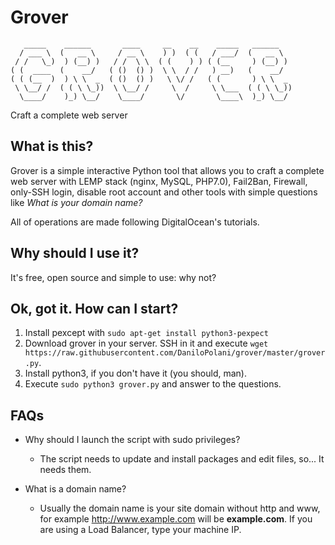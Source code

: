 # Grover
```
   _____    ______       ____     __    __    _____   ______    
  / ___ \  (   __ \     / __ \    ) )  ( (   / ___/  (   __ \   
 / /   \_)  ) (__) )   / /  \ \  ( (    ) ) ( (__     ) (__) )  
( (  ____  (    __/   ( ()  () )  \ \  / /   ) __)   (    __/   
( ( (__  )  ) \ \  _  ( ()  () )   \ \/ /   ( (       ) \ \  _  
 \ \__/ /  ( ( \ \_))  \ \__/ /     \  /     \ \___  ( ( \ \_)) 
  \____/    )_) \__/    \____/       \/       \____\  )_) \__/ 
```
Craft a complete web server


## What is this?
Grover is a simple interactive Python tool that allows you to craft a complete web server with LEMP stack (nginx, MySQL, PHP7.0), Fail2Ban, Firewall, only-SSH login, disable root account and other tools with simple questions like *What is your domain name?*

All of operations are made following DigitalOcean's tutorials.

## Why should I use it?
It's free, open source and simple to use: why not?

## Ok, got it. How can I start?
1. Install pexcept with `sudo apt-get install python3-pexpect`
1. Download grover in your server. SSH in it and execute `wget https://raw.githubusercontent.com/DaniloPolani/grover/master/grover.py`.
1. Install python3, if you don't have it (you should, man).
1. Execute `sudo python3 grover.py` and answer to the questions.

## FAQs
* Why should I launch the script with sudo privileges?
  * The script needs to update and install packages and edit files, so... It needs them.
  
* What is a domain name?
  * Usually the domain name is your site domain without http and www, for example http://www.example.com will be **example.com**. If you are using a Load Balancer, type your machine IP.
  

